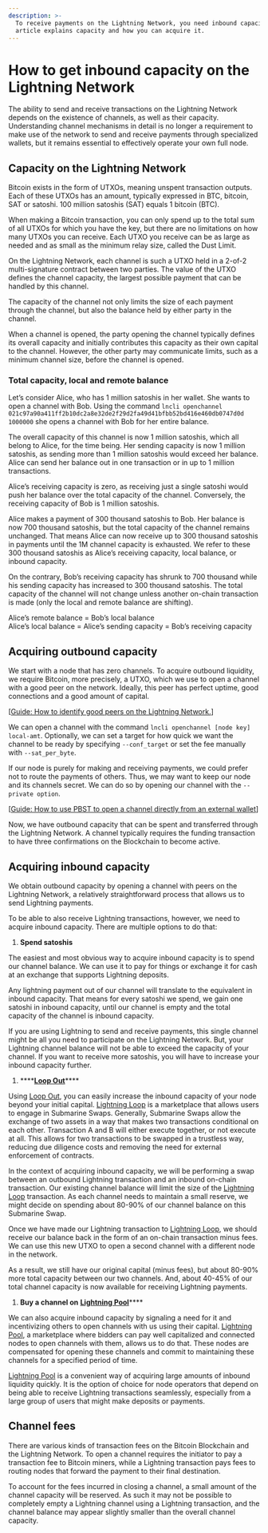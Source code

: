 ```yaml
---
description: >-
  To receive payments on the Lightning Network, you need inbound capacity. This
  article explains capacity and how you can acquire it.
---
```


# How to get inbound capacity on the Lightning Network

The ability to send and receive transactions on the Lightning Network depends on the existence of channels, as well as their capacity. Understanding channel mechanisms in detail is no longer a requirement to make use of the network to send and receive payments through specialized wallets, but it remains essential to effectively operate your own full node.

## Capacity on the Lightning Network

Bitcoin exists in the form of UTXOs, meaning unspent transaction outputs. Each of these UTXOs has an amount, typically expressed in BTC, bitcoin, SAT or satoshi. 100 million satoshis \(SAT\) equals 1 bitcoin \(BTC\).

When making a Bitcoin transaction, you can only spend up to the total sum of all UTXOs for which you have the key, but there are no limitations on how many UTXOs you can receive. Each UTXO you receive can be as large as needed and as small as the minimum relay size, called the Dust Limit.

On the Lightning Network, each channel is such a UTXO held in a 2-of-2 multi-signature contract between two parties. The value of the UTXO defines the channel capacity, the largest possible payment that can be handled by this channel.

The capacity of the channel not only limits the size of each payment through the channel, but also the balance held by either party in the channel.

When a channel is opened, the party opening the channel typically defines its overall capacity and initially contributes this capacity as their own capital to the channel. However, the other party may communicate limits, such as a minimum channel size, before the channel is opened.

### Total capacity, local and remote balance

Let’s consider Alice, who has 1 million satoshis in her wallet. She wants to open a channel with Bob. Using the command `lncli openchannel 021c97a90a411ff2b10dc2a8e32de2f29d2fa49d41bfbb52bd416e460db0747d0d 1000000` she opens a channel with Bob for her entire balance.

The overall capacity of this channel is now 1 million satoshis, which all belong to Alice, for the time being. Her sending capacity is now 1 million satoshis, as sending more than 1 million satoshis would exceed her balance. Alice can send her balance out in one transaction or in up to 1 million transactions.

Alice’s receiving capacity is zero, as receiving just a single satoshi would push her balance over the total capacity of the channel. Conversely, the receiving capacity of Bob is 1 million satoshis.

Alice makes a payment of 300 thousand satoshis to Bob. Her balance is now 700 thousand satoshis, but the total capacity of the channel remains unchanged. That means Alice can now receive up to 300 thousand satoshis in payments until the 1M channel capacity is exhausted. We refer to these 300 thousand satoshis as Alice’s receiving capacity, local balance, or inbound capacity.

On the contrary, Bob’s receiving capacity has shrunk to 700 thousand while his sending capacity has increased to 300 thousand satoshis. The total capacity of the channel will not change unless another on-chain transaction is made \(only the local and remote balance are shifting\).

Alice’s remote balance = Bob’s local balance  
Alice’s local balance = Alice’s sending capacity = Bob’s receiving capacity

## Acquiring outbound capacity

We start with a node that has zero channels. To acquire outbound liquidity, we require Bitcoin, more precisely, a UTXO, which we use to open a channel with a good peer on the network. Ideally, this peer has perfect uptime, good connections and a good amount of capital.

\[[Guide: How to identify good peers on the Lightning Network.](../routing/identify-good-peers.md)\]

We can open a channel with the command `lncli openchannel [node key] local-amt`. Optionally, we can set a target for how quick we want the channel to be ready by specifying `--conf_target` or set the fee manually with `--sat_per_byte`.

If our node is purely for making and receiving payments, we could prefer not to route the payments of others. Thus, we may want to keep our node and its channels secret. We can do so by opening our channel with the `--private option`.

\[[Guide: How to use PBST to open a channel directly from an external wallet](../../lightning-network-tools/lnd/psbt.md)\]

Now, we have outbound capacity that can be spent and transferred through the Lightning Network. A channel typically requires the funding transaction to have three confirmations on the Blockchain to become active.

## Acquiring inbound capacity

We obtain outbound capacity by opening a channel with peers on the Lightning Network, a relatively straightforward process that allows us to send Lightning payments.

To be able to also receive Lightning transactions, however, we need to acquire inbound capacity. There are multiple options to do that:

1. **Spend satoshis**

The easiest and most obvious way to acquire inbound capacity is to spend our channel balance. We can use it to pay for things or exchange it for cash at an exchange that supports Lightning deposits.

Any lightning payment out of our channel will translate to the equivalent in inbound capacity. That means for every satoshi we spend, we gain one satoshi in inbound capacity, until our channel is empty and the total capacity of the channel is inbound capacity.

If you are using Lightning to send and receive payments, this single channel might be all you need to participate on the Lightning Network. But, your Lightning channel balance will not be able to exceed the capacity of your channel. If you want to receive more satoshis, you will have to increase your inbound capacity further.

1. \*\*\*\*[**Loop Out**](https://lightning.engineering/loop)\*\*\*\*

Using [Loop Out](https://lightning.engineering/loop), you can easily increase the inbound capacity of your node beyond your initial capital. [Lightning Loop](https://lightning.engineering/loop) is a marketplace that allows users to engage in Submarine Swaps. Generally, Submarine Swaps allow the exchange of two assets in a way that makes two transactions conditional on each other. Transaction A and B will either execute together, or not execute at all. This allows for two transactions to be swapped in a trustless way, reducing due diligence costs and removing the need for external enforcement of contracts.

In the context of acquiring inbound capacity, we will be performing a swap between an outbound Lightning transaction and an inbound on-chain transaction. Our existing channel balance will limit the size of the [Lightning Loop](https://lightning.engineering/loop) transaction. As each channel needs to maintain a small reserve, we might decide on spending about 80-90% of our channel balance on this Submarine Swap.

Once we have made our Lightning transaction to [Lightning Loop](https://lightning.engineering/loop), we should receive our balance back in the form of an on-chain transaction minus fees. We can use this new UTXO to open a second channel with a different node in the network.

As a result, we still have our original capital \(minus fees\), but about 80-90% more total capacity between our two channels. And, about 40-45% of our total channel capacity is now available for receiving Lightning payments.

1. **Buy a channel on** [**Lightning Pool**](https://lightning.engineering/pool)\*\*\*\*

We can also acquire inbound capacity by signaling a need for it and incentivizing others to open channels with us using their capital. [Lightning Pool](https://lightning.engineering/pool), a marketplace where bidders can pay well capitalized and connected nodes to open channels with them, allows us to do that. These nodes are compensated for opening these channels and commit to maintaining these channels for a specified period of time.

[Lightning Pool](https://lightning.engineering/pool) is a convenient way of acquiring large amounts of inbound liquidity quickly. It is the option of choice for node operators that depend on being able to receive Lightning transactions seamlessly, especially from a large group of users that might make deposits or payments.

## Channel fees

There are various kinds of transaction fees on the Bitcoin Blockchain and the Lightning Network. To open a channel requires the initiator to pay a transaction fee to Bitcoin miners, while a Lightning transaction pays fees to routing nodes that forward the payment to their final destination.

To account for the fees incurred in closing a channel, a small amount of the channel capacity will be reserved. As such it may not be possible to completely empty a Lightning channel using a Lightning transaction, and the channel balance may appear slightly smaller than the overall channel capacity.

